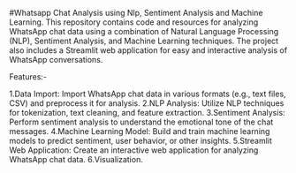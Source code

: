 #Whatsapp Chat Analysis using Nlp, Sentiment Analysis and Machine Learning.
This repository contains code and resources for analyzing WhatsApp chat data using a combination of Natural Language Processing (NLP), Sentiment Analysis, and Machine Learning techniques. The project also includes a Streamlit web application for easy and interactive analysis of WhatsApp conversations.

Features:-

1.Data Import: Import WhatsApp chat data in various formats (e.g., text files, CSV) and preprocess it for analysis.
2.NLP Analysis: Utilize NLP techniques for tokenization, text cleaning, and feature extraction.
3.Sentiment Analysis: Perform sentiment analysis to understand the emotional tone of the chat messages.
4.Machine Learning Model: Build and train machine learning models to predict sentiment, user behavior, or other insights.
5.Streamlit Web Application: Create an interactive web application for analyzing WhatsApp chat data.
6.Visualization.
